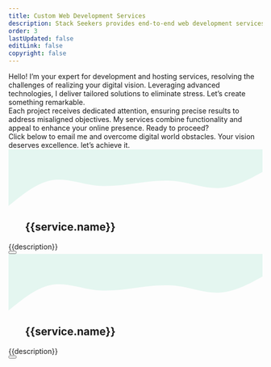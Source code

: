 ```yaml
---
title: Custom Web Development Services
description: Stack Seekers provides end-to-end web development services for businesses of all sizes. Our solutions include front-end and back-end development, CMS integration, API development, and performance optimization — all aligned to support your growth and digital transformation goals.
order: 3
lastUpdated: false
editLink: false
copyright: false
---
```


<div class="flex flex-column gap-4 my-4 line-height-3">
  <div>Hello! I’m your expert for development and hosting services, resolving the challenges of realizing your digital vision. Leveraging advanced technologies, I deliver tailored solutions to eliminate stress. Let’s create something remarkable.</div>

  <div>Each project receives dedicated attention, ensuring precise results to address misaligned objectives. My services combine functionality and appeal to enhance your online presence. Ready to proceed?</div>

  <div>Click below to email me and overcome digital world obstacles. Your vision deserves excellence. let’s achieve it.</div>
</div>

<div class="flex flex-wrap md:gap-4 gap-2 mt-0 md:mt-8">
    <TabView class="p-tabview-vertical md:flex hidden" :activeIndex="activeTabIndex" @tab-change="onTabChange">
      <!-- Tab Panels -->
      <TabPanel :header="`${service.name}`" leftIcon="pi pi-home" v-for= "(service, index) in services" :id="service.code">
        <div class="shadow-1 col-12 border-round-2xl vp-feature-item p-0 overflow-hidden" itemscope itemtype="https://schema.org/SoftwareApplication">
              <svg xmlns="http://www.w3.org/2000/svg" viewBox="0 0 1440 320"><path fill="#10b981" fill-opacity="0.1" d="M0,320L40,288C80,256,160,192,240,176C320,160,400,192,480,202.7C560,213,640,203,720,192C800,181,880,171,960,181.3C1040,192,1120,224,1200,218.7C1280,213,1360,171,1400,149.3L1440,128L1440,0L1400,0C1360,0,1280,0,1200,0C1120,0,1040,0,960,0C880,0,800,0,720,0C640,0,560,0,480,0C400,0,320,0,240,0C160,0,80,0,40,0L0,0Z"></path></svg>
              <div class="px-4 m-2">
                  <div class="text-4xl font-bold mb-4">
                    <h2 itemprop="name" class="text-4xl">
                      <img v-if="service.icon" :src="`https://cdn.simpleicons.org/${service.icon}`" :alt="service.name" style="width: 28px;" loading="lazy" fetchpriority="high" class="mr-2"/>
                      {{service.name}}
                    </h2>
                  </div>
                  <Image v-if="service.code" :src="`/img/service/${service.code}.webp`" class="" :alt="service.name" width="100%"/>
                  <div class="my-4 flex flex-column gap-2 line-height-3">
                      <link itemprop="applicationCategory" :href="service.schema" />
                      <div itemprop="name" v-for= "(description, index) in service.descriptions" >    {{description}}
                      </div>
                      <a :href="`mailto:jiwan.cse@gmail.com?subject=Inquiry : ${service.name} Services`" size="large" color="deeppink" class="flex justify-content-center text-center no-underline mt-4" aria-label="Send an Email"> 
                      <Button label="Book Now!" icon="pi pi-briefcase" severity="primary" raised rounded />
                      </a>
                  </div>
              </div>
          </div>
      </TabPanel>
    </TabView>
  <div class="grid my-6 md:col-6 p-0 md:hidden flex" :class="[{ 'md:col-12' : (index === services.length-1 || index === 0 || index === 3) }]" v-for= "(service, index) in services" :id="service.code">
      <div class="shadow-1 col-12 border-round-2xl vp-feature-item p-0 overflow-hidden" itemscope itemtype="https://schema.org/SoftwareApplication">
          <svg xmlns="http://www.w3.org/2000/svg" viewBox="0 0 1440 320"><path fill="#10b981" fill-opacity="0.1" d="M0,320L40,288C80,256,160,192,240,176C320,160,400,192,480,202.7C560,213,640,203,720,192C800,181,880,171,960,181.3C1040,192,1120,224,1200,218.7C1280,213,1360,171,1400,149.3L1440,128L1440,0L1400,0C1360,0,1280,0,1200,0C1120,0,1040,0,960,0C880,0,800,0,720,0C640,0,560,0,480,0C400,0,320,0,240,0C160,0,80,0,40,0L0,0Z"></path></svg>
          <div class="px-4 m-2">
              <div class="text-4xl font-bold mb-4">
                  <h2 itemprop="name" class="text-4xl">
                    <img v-if="service.icon" :src="`https://cdn.simpleicons.org/${service.icon}`" :alt="service.name" style="width: 28px;" loading="lazy" fetchpriority="high" class="mr-2"/>
                    {{service.name}}
                  </h2>
              </div>
              <Image v-if="service.code" :src="`/img/service/${service.code}.webp`" class="" :alt="service.name" width="100%"/>
              <div class="my-4 flex flex-column gap-2 line-height-3">
                  <link itemprop="applicationCategory" :href="service.schema" />
                  <div itemprop="name" v-for= "(description, index) in service.descriptions" >    {{description}}
                  </div>
                  <a :href="`mailto:jiwan.cse@gmail.com?subject=Inquiry : ${service.name} Services`" size="large" color="deeppink" class="flex justify-content-center text-center no-underline mt-4" aria-label="Send an Email"> 
                  <Button label="Book Now!" icon="pi pi-briefcase" severity="primary" raised rounded />
                  </a>
              </div>
          </div>
      </div>
  </div>
</div>

<script setup lang="ts">
import { ref, watch, onMounted, nextTick } from "vue";
import { useRouter, useRoute } from "vue-router";
  import { services } from "@data/services.js";

const router = useRouter();
const route = useRoute();


// Map service codes to indices
const serviceMapping = services.reduce((acc, service, index) => {
  acc[`#${service.code}`] = index;
  return acc;
}, {});

const activeTabIndex = ref(serviceMapping[route.params.serviceCode] || 0);

// Watch for route changes to update the active tab
watch(
  () => route.hash,
  (newServiceCode) => {
    activeTabIndex.value = serviceMapping[newServiceCode] ?? 0;
  },
  { immediate: true }
);
// Handle tab change event to update the route
const onTabChange = (event) => {
  const service = services[event.index];
  if (service) {
    router.push(`/web-development-services/#${service.code}`);
  }
};
</script>
